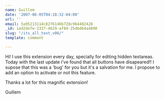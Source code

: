 ```yaml
---
name: Guillem
date: '2007-06-05T04:18:32-04:00'
url: ''
email: 5a95213114c8276146b728c964482428
_id: 1ad2de7e-2337-4629-af84-254bd64a4890
slug: "/its_all_text_v06/"
template: comment

---
```


Hi!
I use this extension every day, specially for editing hidden textareas. Today with the last update i've found that all buttons have disapeared!!
I supose that this was a 'bug' for you but it's a salvation for me. I propose to add an option to activate or not this feature.

Thanks a lot for this magnific extension!

Guillem
